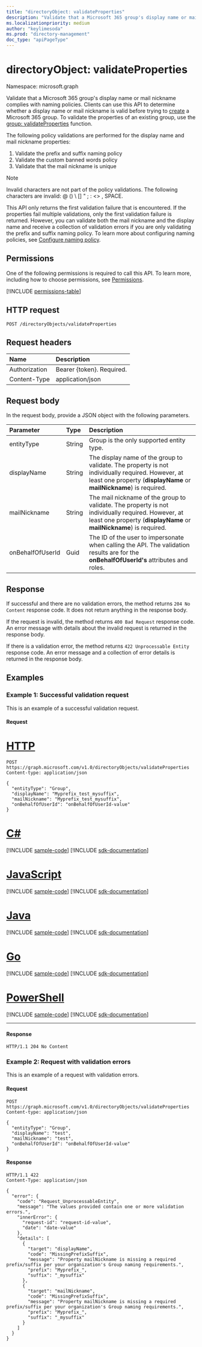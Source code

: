 ```yaml
---
title: "directoryObject: validateProperties"
description: "Validate that a Microsoft 365 group's display name or mail nickname complies with naming policies."
ms.localizationpriority: medium
author: "keylimesoda"
ms.prod: "directory-management"
doc_type: "apiPageType"
---
```


# directoryObject: validateProperties

Namespace: microsoft.graph

Validate that a Microsoft 365 group's display name or mail nickname complies with naming policies.  Clients can use this API to determine whether a display name or mail nickname is valid before trying to [create](group-post-groups.md) a Microsoft 365 group. To validate the properties of an existing group, use the [group: validateProperties](group-validateproperties.md) function.

The following policy validations are performed for the display name and mail nickname properties:
1. Validate the prefix and suffix naming policy
2. Validate the custom banned words policy
3. Validate that the mail nickname is unique

> [!NOTE]
> Invalid characters are not part of the policy validations. The following characters are invalid: @ () \ \[] " ; : <> , SPACE.

This API only returns the first validation failure that is encountered. If the properties fail multiple validations, only the first validation failure is returned. However, you can validate both the mail nickname and the display name and receive a collection of validation errors if you are only validating the prefix and suffix naming policy. To learn more about configuring naming policies, see [Configure naming policy](/azure/active-directory/users-groups-roles/groups-naming-policy#configure-naming-policy-in-powershell).

## Permissions
One of the following permissions is required to call this API. To learn more, including how to choose permissions, see [Permissions](/graph/permissions-reference).

<!-- { "blockType": "permissions", "name": "directoryobject_validateproperties" } -->
[!INCLUDE [permissions-table](../includes/permissions/directoryobject-validateproperties-permissions.md)]

## HTTP request
<!-- { "blockType": "ignored" } -->
``` http
POST /directoryObjects/validateProperties
```

## Request headers

| Name           | Description      |
|:---------------|:-----------------|
| Authorization  | Bearer {token}. Required.    |
| Content-Type   | application/json |

## Request body
In the request body, provide a JSON object with the following parameters.

| Parameter    | Type   |Description|
|:---------------|:--------|:----------|
|entityType|String| Group is the only supported entity type. |
|displayName|String| The display name of the group to validate. The property is not individually required. However, at least one property (**displayName** or **mailNickname**) is required. |
|mailNickname|String| The mail nickname of the group to validate. The property is not individually required. However, at least one property (**displayName** or **mailNickname**) is required. |
|onBehalfOfUserId|Guid| The ID of the user to impersonate when calling the API. The validation results are for the **onBehalfOfUserId's** attributes and roles. |

## Response

If successful and there are no validation errors, the method returns `204 No Content` response code. It does not return anything in the response body.

If the request is invalid, the method returns `400 Bad Request` response code. An error message with details about the invalid request is returned in the response body.

If there is a validation error, the method returns `422 Unprocessable Entity` response code. An error message and a collection of error details is returned in the response body.

## Examples

### Example 1: Successful validation request
This is an example of a successful validation request.

#### Request

# [HTTP](#tab/http)
<!-- {
  "blockType": "request",
  "name": "directoryobject_validateproperties"
}-->
``` http
POST https://graph.microsoft.com/v1.0/directoryObjects/validateProperties
Content-type: application/json

{
  "entityType": "Group",
  "displayName": "Myprefix_test_mysuffix",
  "mailNickname": "Myprefix_test_mysuffix",
  "onBehalfOfUserId": "onBehalfOfUserId-value"
}
```

# [C#](#tab/csharp)
[!INCLUDE [sample-code](../includes/snippets/csharp/directoryobject-validateproperties-csharp-snippets.md)]
[!INCLUDE [sdk-documentation](../includes/snippets/snippets-sdk-documentation-link.md)]

# [JavaScript](#tab/javascript)
[!INCLUDE [sample-code](../includes/snippets/javascript/directoryobject-validateproperties-javascript-snippets.md)]
[!INCLUDE [sdk-documentation](../includes/snippets/snippets-sdk-documentation-link.md)]

# [Java](#tab/java)
[!INCLUDE [sample-code](../includes/snippets/java/directoryobject-validateproperties-java-snippets.md)]
[!INCLUDE [sdk-documentation](../includes/snippets/snippets-sdk-documentation-link.md)]

# [Go](#tab/go)
[!INCLUDE [sample-code](../includes/snippets/go/directoryobject-validateproperties-go-snippets.md)]
[!INCLUDE [sdk-documentation](../includes/snippets/snippets-sdk-documentation-link.md)]

# [PowerShell](#tab/powershell)
[!INCLUDE [sample-code](../includes/snippets/powershell/directoryobject-validateproperties-powershell-snippets.md)]
[!INCLUDE [sdk-documentation](../includes/snippets/snippets-sdk-documentation-link.md)]

---


#### Response
<!-- {
  "blockType": "response",
  "truncated": true
} -->
```http
HTTP/1.1 204 No Content
```


### Example 2: Request with validation errors
This is an example of a request with validation errors.

#### Request
```http
POST https://graph.microsoft.com/v1.0/directoryObjects/validateProperties
Content-type: application/json

{
  "entityType": "Group",
  "displayName": "test",
  "mailNickname": "test",
  "onBehalfOfUserId": "onBehalfOfUserId-value"
}
```

#### Response
```http
HTTP/1.1 422
Content-Type: application/json

{
  "error": {
    "code": "Request_UnprocessableEntity",
    "message": "The values provided contain one or more validation errors.",
    "innerError": {
      "request-id": "request-id-value",
      "date": "date-value"
    },
    "details": [
      {
        "target": "displayName",
        "code": "MissingPrefixSuffix",
        "message": "Property mailNickname is missing a required prefix/suffix per your organization's Group naming requirements.",
        "prefix": "Myprefix_",
        "suffix": "_mysuffix"
      },
      {
        "target": "mailNickname",
        "code": "MissingPrefixSuffix",
        "message": "Property mailNickname is missing a required prefix/suffix per your organization's Group naming requirements.",
        "prefix": "Myprefix_",
        "suffix": "_mysuffix"
      }
    ]
  }
}
```

<!-- uuid: 8fcb5dbc-d5aa-4681-8e31-b001d5168d79
2015-10-25 14:57:30 UTC -->
<!-- {
  "type": "#page.annotation",
  "description": "directoryObject: validateProperties",
  "keywords": "",
  "section": "documentation",
  "tocPath": "",
  "suppressions": [
  ]
}-->

